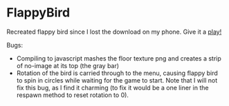 # FlappyBird
Recreated flappy bird since I lost the download on my phone. 
Give it a [play!](https://Ophirr33.github.io/FlappyBird)

Bugs:
- Compiling to javascript mashes the floor texture png and creates a strip of no-image at its top (the gray bar)
- Rotation of the bird is carried through to the menu, causing flappy bird to spin in circles while waiting for the game to start. Note that I will not fix this bug, as I find it charming (to fix it would be a one liner in the respawn method to reset rotation to 0). 
